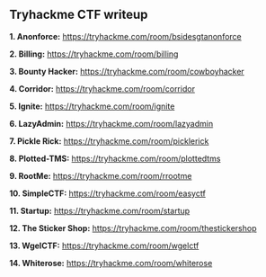## Tryhackme CTF writeup

**1. Anonforce:** https://tryhackme.com/room/bsidesgtanonforce

**2. Billing:** https://tryhackme.com/room/billing

**3. Bounty Hacker:** https://tryhackme.com/room/cowboyhacker

**4. Corridor:** https://tryhackme.com/room/corridor

**5. Ignite:** https://tryhackme.com/room/ignite

**6. LazyAdmin:** https://tryhackme.com/room/lazyadmin

**7. Pickle Rick:** https://tryhackme.com/room/picklerick

**8. Plotted-TMS:** https://tryhackme.com/room/plottedtms

**9. RootMe:** https://tryhackme.com/room/rrootme

**10. SimpleCTF:** https://tryhackme.com/room/easyctf

**11. Startup:** https://tryhackme.com/room/startup

**12. The Sticker Shop:** https://tryhackme.com/room/thestickershop

**13. WgelCTF:** https://tryhackme.com/room/wgelctf

**14. Whiterose:** https://tryhackme.com/room/whiterose